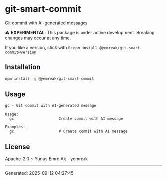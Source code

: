 # git-smart-commit

Git commit with AI-generated messages

⚠️ **EXPERIMENTAL**: This package is under active development. Breaking changes may occur at any time.

If you like a version, stick with it: `npm install @yemreak/git-smart-commit@version`

## Installation

```bash
npm install -g @yemreak/git-smart-commit
```

## Usage

```
gc - Git commit with AI-generated message

Usage:
  gc                    Create commit with AI message

Examples:
  gc                    # Create commit with AI message
```

## License

Apache-2.0 ~ Yunus Emre Ak - yemreak

---
Generated: 2025-09-12 04:27:45
